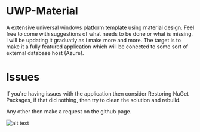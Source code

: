 # UWP-Material
A extensive universal windows platform template using material design. Feel free to come with suggestions of what needs to be done or what is missing, i will be updating it graduatly as i make more and more. The target is to make it a fully featured application which will be conected to some sort of external database host (Azure).

# Issues
If you're having issues with the application then consider Restoring NuGet Packages, if that did nothing, then try to clean the solution and rebuild.

Any other then make a request on the github page.

![alt text](https://i.imgur.com/DeoWqrB.png)
